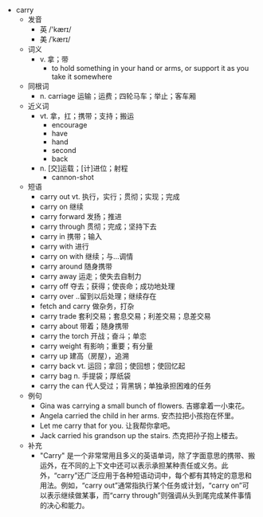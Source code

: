 - carry
  - 发音
    - 英 /'kærɪ/
    - 美 /ˈkærɪ/
  - 词义
    - v. 拿；带
      - to hold something in your hand or arms, or support it as you take it somewhere
  - 同根词
    - n. carriage 运输；运费；四轮马车；举止；客车厢
  - 近义词
    - vt. 拿，扛；携带；支持；搬运
      - encourage
      - have
      - hand
      - second
      - back
    - n. [交]运载；[计]进位；射程
      - cannon-shot
  - 短语
    - carry out vt. 执行，实行；贯彻；实现；完成
    - carry on 继续
    - carry forward 发扬；推进
    - carry through 贯彻；完成；坚持下去
    - carry in 携带；输入
    - carry with 进行
    - carry on with 继续；与…调情
    - carry around 随身携带
    - carry away 运走；使失去自制力
    - carry off 夺去；获得；使丧命；成功地处理
    - carry over ..留到以后处理；继续存在
    - fetch and carry 做杂务，打杂
    - carry trade 套利交易；套息交易；利差交易；息差交易
    - carry about 带着；随身携带
    - carry the torch 开战；奋斗；单恋
    - carry weight 有影响；重要；有分量
    - carry up 建高（房屋），追溯
    - carry back vt. 运回；拿回；使回想；使回忆起
    - carry bag n. 手提袋；厚纸袋
    - carry the can 代人受过；背黑锅；单独承担困难的任务
  - 例句
    - Gina was carrying a small bunch of flowers. 吉娜拿着一小束花。
    - Angela carried the child in her arms. 安杰拉把小孩抱在怀里。
    - Let me carry that for you. 让我帮你拿吧。
    - Jack carried his grandson up the stairs. 杰克把孙子抱上楼去。
  - 补充
    - "Carry" 是一个非常常用且多义的英语单词，除了字面意思的携带、搬运外，在不同的上下文中还可以表示承担某种责任或义务。此外，“carry”还广泛应用于各种短语动词中，每个都有其特定的意思和用法。例如，“carry out”通常指执行某个任务或计划，“carry on”可以表示继续做某事，而“carry through”则强调从头到尾完成某件事情的决心和能力。
